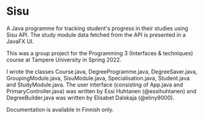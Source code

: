 # Sisu
A Java programme for tracking student's progress in their studies using Sisu API. The study module data fetched from the API is presented in a JavaFX UI.

This was a group project for the Programming 3 (Interfaces & techniques) course at Tampere University in Spring 2022.

I wrote the classes Course.java, DegreeProgramme.java, DegreeSaver.java, GroupingModule.java, SisuModule.java, Specialisation.java, Student.java and StudyModule.java. The user interface (consisting of App.java and PrimaryController.java) was written by Essi Huhtanen (@essihuhtanen) and DegreeBuilder.java was written by Elisabet Dalskaja (@eliny9000).

Documentation is available in Finnish only.
